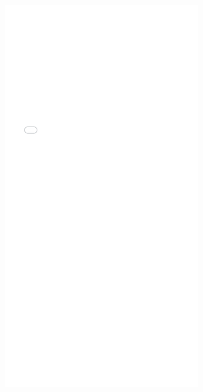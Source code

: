 <iframe src="../_includes/survey.html" style="overflow:hidden;height:1000px;width:100%" height="1000" width="100%" frameborder="0" marginheight="0" marginwidth="0">Loading&#8230;</iframe>
